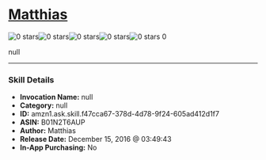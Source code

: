 # [Matthias](http://alexa.amazon.com/#skills/amzn1.ask.skill.f47cca67-378d-4d78-9f24-605ad412d1f7)
![0 stars](../../images/ic_star_border_black_18dp_1x.png)![0 stars](../../images/ic_star_border_black_18dp_1x.png)![0 stars](../../images/ic_star_border_black_18dp_1x.png)![0 stars](../../images/ic_star_border_black_18dp_1x.png)![0 stars](../../images/ic_star_border_black_18dp_1x.png) 0

null

***

### Skill Details

* **Invocation Name:** null
* **Category:** null
* **ID:** amzn1.ask.skill.f47cca67-378d-4d78-9f24-605ad412d1f7
* **ASIN:** B01N2T6AUP
* **Author:** Matthias
* **Release Date:** December 15, 2016 @ 03:49:43
* **In-App Purchasing:** No
